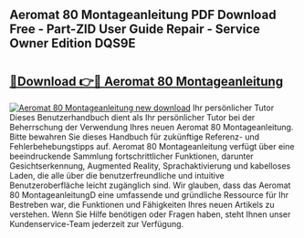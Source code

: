 ## Aeromat 80 Montageanleitung PDF Download Free - Part-ZID User Guide Repair - Service Owner Edition DQS9E

# <h2><a href="http://df6dbg.blite.top/?on=Aeromat+80+Montageanleitung">🔗Download 👉🔴 Aeromat 80 Montageanleitung</a></h2>

[![Aeromat 80 Montageanleitung new download](https://i.imgur.com/lujVjoI.png)](http://df6dbg.blite.top/?on=Aeromat+80+Montageanleitung)
Ihr persönlicher Tutor Dieses Benutzerhandbuch dient als Ihr persönlicher Tutor bei der Beherrschung der Verwendung Ihres neuen Aeromat 80 Montageanleitung. Bitte bewahren Sie dieses Handbuch für zukünftige Referenz- und Fehlerbehebungstipps auf. Aeromat 80 Montageanleitung verfügt über eine beeindruckende Sammlung fortschrittlicher Funktionen, darunter Gesichtserkennung, Augmented Reality, Sprachaktivierung und kabelloses Laden, die alle über die benutzerfreundliche und intuitive Benutzeroberfläche leicht zugänglich sind. Wir glauben, dass das Aeromat 80 MontageanleitungD eine umfassende und gründliche Ressource für Ihr Bestreben war, die Funktionen und Fähigkeiten Ihres neuen Artikels zu verstehen. Wenn Sie Hilfe benötigen oder Fragen haben, steht Ihnen unser Kundenservice-Team jederzeit zur Verfügung.
